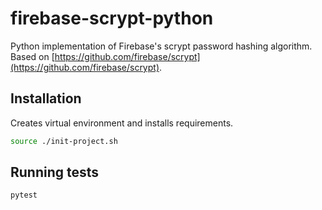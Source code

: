 # firebase-scrypt-python

Python implementation of Firebase's scrypt password hashing algorithm. Based on [https://github.com/firebase/scrypt](https://github.com/firebase/scrypt).

## Installation

Creates virtual environment and installs requirements.

```bash
source ./init-project.sh
```

## Running tests

```bash
pytest
```
